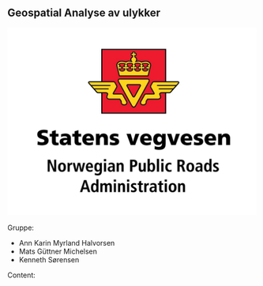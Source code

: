 ## Geospatial Analyse av ulykker

![svv logo](https://github.com/kennethsor/data-science-template/blob/main/website/statens-vegvesen-engelsk-versjon-logo.jpg)

Gruppe:

- Ann Karin Myrland Halvorsen
- Mats Güttner Michelsen
- Kenneth Sørensen

Content:

